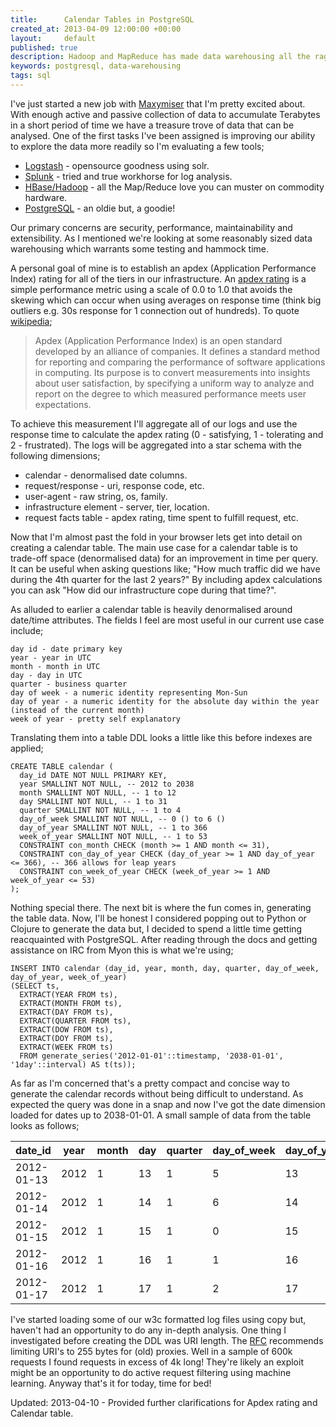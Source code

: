 ```yaml
---
title:      Calendar Tables in PostgreSQL
created_at: 2013-04-09 12:00:00 +00:00
layout:     default
published: true
description: Hadoop and MapReduce has made data warehousing all the rage but, don't give up on the trusty old RDBMS. Learn how to populate a calendar table using only PostgreSQL built-in features.
keywords: postgresql, data-warehousing
tags: sql
---
```


I've just started a new job with [Maxymiser](http://www.maxymiser.com/) that I'm pretty excited about. With enough active and passive collection of data to accumulate Terabytes in a short period of time we have a treasure trove of data that can be analysed. One of the first tasks I've been assigned is improving our ability to explore the data more readily so I'm evaluating a few tools;

-   [Logstash](http://www.logstash.net/) - opensource goodness using solr.
-   [Splunk](http://www.splunk.com/) - tried and true workhorse for log analysis.
-   [HBase/Hadoop](http://hbase.apache.org) - all the Map/Reduce love you can muster on commodity hardware.
-   [PostgreSQL](http://www.postgresql.org) - an oldie but, a goodie!

Our primary concerns are security, performance, maintainability and extensibility. As I mentioned we're looking at some reasonably sized data warehousing which warrants some testing and hammock time.

A personal goal of mine is to establish an apdex (Application Performance Index) rating for all of the tiers in our infrastructure. An [apdex rating](http://apdex.org/) is a simple performance metric using a scale of 0.0 to 1.0 that avoids the skewing which can occur when using averages on response time (think big outliers e.g. 30s response for 1 connection out of hundreds). To quote [wikipedia](http://en.wikipedia.org/wiki/Apdex);

> Apdex (Application Performance Index) is an open standard developed by an alliance of companies. It defines a standard method for reporting and comparing the performance of software applications in computing. Its purpose is to convert measurements into insights about user satisfaction, by specifying a uniform way to analyze and report on the degree to which measured performance meets user expectations.

To achieve this measurement I'll aggregate all of our logs and use the response time to calculate the apdex rating (0 - satisfying, 1 - tolerating and 2 - frustrated). The logs will be aggregated into a star schema with the following dimensions;

-   calendar - denormalised date columns.
-   request/response - uri, response code, etc.
-   user-agent - raw string, os, family.
-   infrastructure element - server, tier, location.
-   request facts table - apdex rating, time spent to fulfill request, etc.

Now that I'm almost past the fold in your browser lets get into detail on creating a calendar table. The main use case for a calendar table is to trade-off space (denormalised data) for an improvement in time per query. It can be useful when asking questions like; "How much traffic did we have during the 4th quarter for the last 2 years?" By including apdex calculations you can ask "How did our infrastructure cope during that time?".

As alluded to earlier a calendar table is heavily denormalised around date/time attributes. The fields I feel are most useful in our current use case include;

    day id - date primary key 
    year - year in UTC
    month - month in UTC
    day - day in UTC
    quarter - business quarter
    day of week - a numeric identity representing Mon-Sun
    day of year - a numeric identity for the absolute day within the year (instead of the current month)
    week of year - pretty self explanatory

Translating them into a table DDL looks a little like this before indexes are applied;

    CREATE TABLE calendar (
      day_id DATE NOT NULL PRIMARY KEY,
      year SMALLINT NOT NULL, -- 2012 to 2038
      month SMALLINT NOT NULL, -- 1 to 12
      day SMALLINT NOT NULL, -- 1 to 31
      quarter SMALLINT NOT NULL, -- 1 to 4
      day_of_week SMALLINT NOT NULL, -- 0 () to 6 ()
      day_of_year SMALLINT NOT NULL, -- 1 to 366
      week_of_year SMALLINT NOT NULL, -- 1 to 53
      CONSTRAINT con_month CHECK (month >= 1 AND month <= 31),
      CONSTRAINT con_day_of_year CHECK (day_of_year >= 1 AND day_of_year <= 366), -- 366 allows for leap years
      CONSTRAINT con_week_of_year CHECK (week_of_year >= 1 AND week_of_year <= 53)
    );

Nothing special there. The next bit is where the fun comes in, generating the table data. Now, I'll be honest I considered popping out to Python or Clojure to generate the data but, I decided to spend a little time getting reacquainted with PostgreSQL. After reading through the docs and getting assistance on IRC from Myon this is what we're using;

    INSERT INTO calendar (day_id, year, month, day, quarter, day_of_week, day_of_year, week_of_year)
    (SELECT ts, 
      EXTRACT(YEAR FROM ts),
      EXTRACT(MONTH FROM ts),
      EXTRACT(DAY FROM ts),
      EXTRACT(QUARTER FROM ts),
      EXTRACT(DOW FROM ts),
      EXTRACT(DOY FROM ts),
      EXTRACT(WEEK FROM ts)
      FROM generate_series('2012-01-01'::timestamp, '2038-01-01', '1day'::interval) AS t(ts));

As far as I'm concerned that's a pretty compact and concise way to generate the calendar records without being difficult to understand. As expected the query was done in a snap and now I've got the date dimension loaded for dates up to 2038-01-01. A small sample of data from the table looks as follows;

| date\_id   | year | month | day | quarter | day\_of\_week | day\_of\_year | week\_of\_year |
|------------|------|-------|-----|---------|---------------|---------------|----------------|
| 2012-01-13 | 2012 | 1     | 13  | 1       | 5             | 13            | 2              |
| 2012-01-14 | 2012 | 1     | 14  | 1       | 6             | 14            | 2              |
| 2012-01-15 | 2012 | 1     | 15  | 1       | 0             | 15            | 2              |
| 2012-01-16 | 2012 | 1     | 16  | 1       | 1             | 16            | 3              |
| 2012-01-17 | 2012 | 1     | 17  | 1       | 2             | 17            | 3              |

I've started loading some of our w3c formatted log files using copy but, haven't had an opportunity to do any in-depth analysis. One thing I investigated before creating the DDL was URI length. The [RFC](http://www.faqs.org/rfcs/rfc2616.html) recommends limiting URI's to 255 bytes for (old) proxies. Well in a sample of 600k requests I found requests in excess of 4k long! They're likely an exploit might be an opportunity to do active request filtering using machine learning. Anyway that's it for today, time for bed!

Updated: 2013-04-10 - Provided further clarifications for Apdex rating and Calendar table.
